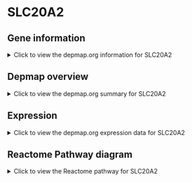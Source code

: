 <h1>SLC20A2</h1>

<h2>Gene information</h2>
<details>
  <summary>Click to view the depmap.org information for SLC20A2</summary>
  <p><a href="https://depmap.org/portal/gene/SLC20A2?tab=about" target="_BLANK">Open page in a new tab...</a></p>
  <iframe src="https://depmap.org/portal/gene/SLC20A2?tab=about" style="border:none;width:100%;height:800px"></iframe>
</details>

<h2>Depmap overview</h2>
<details>
  <summary>Click to view the depmap.org summary for SLC20A2</summary>
  <p><a href="https://depmap.org/portal/gene/SLC20A2?tab=overview" target="_BLANK">Open page in a new tab...</a></p>
  <iframe src="https://depmap.org/portal/gene/SLC20A2?tab=overview" style="border:none;width:100%;height:800px"></iframe>
</details>

<h2>Expression</h2>
<details>
  <summary>Click to view the depmap.org expression data for SLC20A2</summary>
  <p><a href="https://depmap.org/portal/gene/SLC20A2?tab=characterization" target="_BLANK">Open page in a new tab...</a></p>
  <iframe src="https://depmap.org/portal/gene/SLC20A2?tab=characterization" style="border:none;width:100%;height:800px"></iframe>
</details>



<h2>Reactome Pathway diagram</h2>
<details>
  <summary>Click to view the Reactome pathway for SLC20A2</summary>
  <p><a href="https://reactome.org/PathwayBrowser/#/R-HSA-5619111" target="_BLANK">Open page in a new tab...</a></p>
  <p>Defective SLC20A2 causes idiopathic basal ganglia calcification 1 (IBGC1)</p>
<iframe src="https://reactome.org/PathwayBrowser/#/R-HSA-5619111" style="border:none;width:100%;height:800px"></iframe>
</details>



